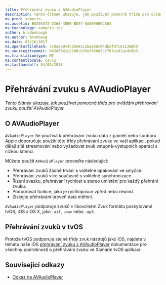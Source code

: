 ```yaml
---
title: Přehrávání zvuku s AVAudioPlayer
description: Tento článek ukazuje, jak používat pomocná třída pro ovládání přehrávání zvuku použití AVAudioPlayer.
ms.prod: xamarin
ms.assetid: E0305572-DC64-48BB-BD97-0A5096E6CA04
ms.technology: xamarin-ios
author: bradumbaugh
ms.author: brumbaug
ms.date: 03/16/2017
ms.openlocfilehash: c50aea9c4c35e91c2baa98c94db2fd7c61136d69
ms.sourcegitcommit: 945df041e2180cb20af08b83cc703ecd1aedc6b0
ms.translationtype: MT
ms.contentlocale: cs-CZ
ms.lasthandoff: 04/04/2018
---
```

# <a name="playing-sound-with-avaudioplayer"></a>Přehrávání zvuku s AVAudioPlayer

_Tento článek ukazuje, jak používat pomocná třída pro ovládání přehrávání zvuku použití AVAudioPlayer._

## <a name="about-the-avaudioplayer"></a>O AVAudioPlayer

`AVAudioPlayer` Se používá k přehrávání zvuku data z paměti nebo souboru. Apple doporučuje použití této třídy přehrávání zvuku ve vaší aplikaci, pokud dělají sítě streamování nebo vyžadovat zvuk vstupně-výstupních operací s nízkou latencí.

Můžete použít `AVAudioPlayer` proveďte následující:

- Přehrávání zvuků žádné trvání s volitelné opakování ve smyčce.
- Přehrávání zvuků více současně s volitelné synchronizace.
- Řízení svazku, přehrávání rychlost a stereo umístění pro každý přehrání zvuku.
- Podporovat funkce, jako je rychloposuv vpřed nebo rewind.
- Získejte přehrávání úroveň data měření.

`AVAudioPlayer` podporuje zvuků v libovolném Zvuk formátu poskytované tvOS, iOS a OS X, jako `.aif`, `.wav` nebo `.mp3`.

## <a name="playing-sounds-in-tvos"></a>Přehrávání zvuků v tvOS

Protože tvOS podporuje stejné třídy zvuk nástrojů jako iOS, najdete v tématu naše iOS [přehrávání zvuku s AVAudioPlayer](http://developer.xamarin.com/recipes/ios/media/sound/avaudioplayer/) dokumentace pro všechny podrobnosti o přehrávání zvuku ve Xamarin.tvOS aplikaci.



## <a name="related-links"></a>Související odkazy

- [Odkaz na AVAudioPlayer](https://developer.apple.com/library/ios/documentation/AVFoundation/Reference/AVAudioPlayerClassReference/)
